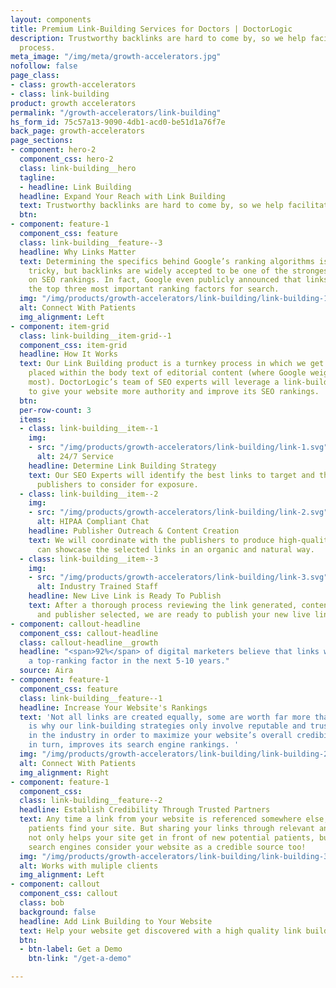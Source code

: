 ```yaml
---
layout: components
title: Premium Link-Building Services for Doctors | DoctorLogic
description: Trustworthy backlinks are hard to come by, so we help facilitate the
  process.
meta_image: "/img/meta/growth-accelerators.jpg"
nofollow: false
page_class:
- class: growth-accelerators
- class: link-building
product: growth accelerators
permalink: "/growth-accelerators/link-building"
hs_form_id: 75c57a13-9090-4db1-acd0-be51d1a76f7e
back_page: growth-accelerators
page_sections:
- component: hero-2
  component_css: hero-2
  class: link-building__hero
  tagline:
  - headline: Link Building
  headline: Expand Your Reach with Link Building
  text: Trustworthy backlinks are hard to come by, so we help facilitate the process.
  btn: 
- component: feature-1
  component_css: feature
  class: link-building__feature--3
  headline: Why Links Matter
  text: Determining the specifics behind Google’s ranking algorithms is always extremely
    tricky, but backlinks are widely accepted to be one of the strongest influences
    on SEO rankings. In fact, Google even publicly announced that links are among
    the top three most important ranking factors for search.
  img: "/img/products/growth-accelerators/link-building/link-building-1.png"
  alt: Connect With Patients
  img_alignment: Left
- component: item-grid
  class: link-building__item-grid--1
  component_css: item-grid
  headline: How It Works
  text: Our Link Building product is a turnkey process in which we get your links
    placed within the body text of editorial content (where Google weighs them the
    most). DoctorLogic’s team of SEO experts will leverage a link-building strategy
    to give your website more authority and improve its SEO rankings.
  btn: 
  per-row-count: 3
  items:
  - class: link-building__item--1
    img:
    - src: "/img/products/growth-accelerators/link-building/link-1.svg"
      alt: 24/7 Service
    headline: Determine Link Building Strategy
    text: Our SEO Experts will identify the best links to target and the recommended
      publishers to consider for exposure.
  - class: link-building__item--2
    img:
    - src: "/img/products/growth-accelerators/link-building/link-2.svg"
      alt: HIPAA Compliant Chat
    headline: Publisher Outreach & Content Creation
    text: We will coordinate with the publishers to produce high-quality content that
      can showcase the selected links in an organic and natural way.
  - class: link-building__item--3
    img:
    - src: "/img/products/growth-accelerators/link-building/link-3.svg"
      alt: Industry Trained Staff
    headline: New Live Link is Ready To Publish
    text: After a thorough process reviewing the link generated, content written,
      and publisher selected, we are ready to publish your new live link!
- component: callout-headline
  component_css: callout-headline
  class: callout-headline__growth
  headline: "<span>92%</span> of digital marketers believe that links will still be
    a top-ranking factor in the next 5-10 years."
  source: Aira
- component: feature-1
  component_css: feature
  class: link-building__feature--1
  headline: Increase Your Website's Rankings
  text: 'Not all links are created equally, some are worth far more than others. This
    is why our link-building strategies only involve reputable and trusted publishers
    in the industry in order to maximize your website’s overall credibility which,
    in turn, improves its search engine rankings. '
  img: "/img/products/growth-accelerators/link-building/link-building-2.png"
  alt: Connect With Patients
  img_alignment: Right
- component: feature-1
  component_css: 
  class: link-building__feature--2
  headline: Establish Credibility Through Trusted Partners
  text: Any time a link from your website is referenced somewhere else, it helps potential
    patients find your site. But sharing your links through relevant and trusted sources
    not only helps your site get in front of new potential patients, but it also helps
    search engines consider your website as a credible source too!
  img: "/img/products/growth-accelerators/link-building/link-building-3.png"
  alt: Works with muliple clients
  img_alignment: Left
- component: callout
  component_css: callout
  class: bob
  background: false
  headline: Add Link Building to Your Website
  text: Help your website get discovered with a high quality link building strategy.
  btn:
  - btn-label: Get a Demo
    btn-link: "/get-a-demo"

---
```

